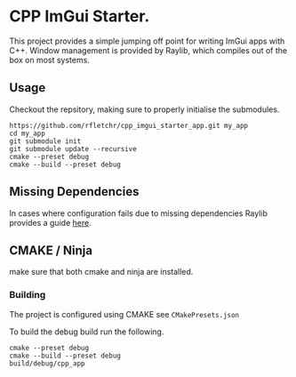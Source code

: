 # CPP ImGui Starter.
This project provides a simple jumping off point for writing ImGui apps with C++.
Window management is provided by Raylib, which compiles out of the box on most systems.

## Usage
Checkout the repsitory, making sure to properly initialise the submodules.
```
https://github.com/rfletchr/cpp_imgui_starter_app.git my_app
cd my_app
git submodule init
git submodule update --recursive
cmake --preset debug
cmake --build --preset debug
```


## Missing Dependencies
In cases where configuration fails due to missing dependencies Raylib provides a guide [here](https://github.com/raysan5/raylib/wiki/raylib-dependencies#platform-specific-dependency-notes).

## CMAKE / Ninja
make sure that both cmake and ninja are installed.


### Building
The project is configured using CMAKE see `CMakePresets.json`

To build the debug build run the following.
```
cmake --preset debug
cmake --build --preset debug
build/debug/cpp_app
```


